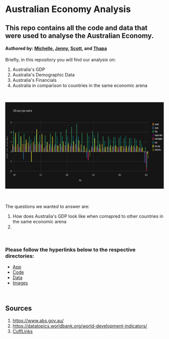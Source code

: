 # Australian Economy Analysis

## This repo contains all the code and data that were used to analyse the Australian Economy.
#### Authored by: [Michelle](https://github.com/MishQ666), [Jenny](https://github.com/jennyntd), [Scott](https://github.com/Bomegolf), and [Thapa](https://github.com/TribThapa)

Briefly, in this repository you will find our analysis on:
1. Australia's GDP
2. Australia's Demographic Data
3. Australia's Financials
4. Australia in comparison to countries in the same economic arena 
<p>&nbsp;</p>

<p align="center">
    <img src="/Images/GDP_Allcountries_bar.png" width="1500" height="275">
</p>

<p>&nbsp;</p>

The questions we wanted to answer are:
1. How does Australia's GDP look like when comapred to other countries in the same economic arena
2. 


<p>&nbsp;</p>

### Please follow the hyperlinks below to the respective directories:

- [App](https://github.com/TribThapa/PropertyAnalysis/tree/main/AusEconomy_App)
- [Code](https://github.com/TribThapa/PropertyAnalysis/tree/main/Code)
- [Data](https://github.com/TribThapa/PropertyAnalysis/tree/main/data)
- [Images](https://github.com/TribThapa/PropertyAnalysis/tree/main/Images)

<p>&nbsp;</p>

## Sources
1. https://www.abs.gov.au/
2. https://datatopics.worldbank.org/world-development-indicators/
3. [CuffLinks](https://github.com/santosjorge/cufflinks)

